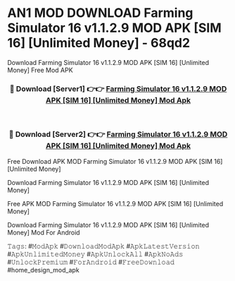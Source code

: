 # AN1 MOD DOWNLOAD Farming Simulator 16 v1.1.2.9 MOD APK [SIM 16] [Unlimited Money] - 68qd2
Download Farming Simulator 16 v1.1.2.9 MOD APK [SIM 16] [Unlimited Money] Free Mod APK

<div align="center">
<h3>🔴 Download [Server1] 👉👉 <a href="https://apk-comot.site?title=Farming_Simulator_16_v1.1.2.9_MOD_APK_[SIM_16]_[Unlimited_Money]">Farming Simulator 16 v1.1.2.9 MOD APK [SIM 16] [Unlimited Money] Mod Apk</a></h3><br>

<h3>🔴 Download [Server2] 👉👉 <a href="https://apk-comot.site?title=Farming_Simulator_16_v1.1.2.9_MOD_APK_[SIM_16]_[Unlimited_Money]">Farming Simulator 16 v1.1.2.9 MOD APK [SIM 16] [Unlimited Money] Mod Apk</a></h3>
</div>


Free Download APK MOD Farming Simulator 16 v1.1.2.9 MOD APK [SIM 16] [Unlimited Money]

Download Farming Simulator 16 v1.1.2.9 MOD APK [SIM 16] [Unlimited Money] 

Free APK MOD Farming Simulator 16 v1.1.2.9 MOD APK [SIM 16] [Unlimited Money] 

Download Farming Simulator 16 v1.1.2.9 MOD APK [SIM 16] [Unlimited Money] Mod For Android

𝚃𝚊𝚐𝚜: #𝙼𝚘𝚍𝙰𝚙𝚔 #𝙳𝚘𝚠𝚗𝚕𝚘𝚊𝚍𝙼𝚘𝚍𝙰𝚙𝚔 #𝙰𝚙𝚔𝙻𝚊𝚝𝚎𝚜𝚝𝚅𝚎𝚛𝚜𝚒𝚘𝚗 #𝙰𝚙𝚔𝚄𝚗𝚕𝚒𝚖𝚒𝚝𝚎𝚍𝙼𝚘𝚗𝚎𝚢 #𝙰𝚙𝚔𝚄𝚗𝚕𝚘𝚌𝚔𝙰𝚕𝚕 #𝙰𝚙𝚔𝙽𝚘𝙰𝚍𝚜 #𝚄𝚗𝚕𝚘𝚌𝚔𝙿𝚛𝚎𝚖𝚒𝚞𝚖 #𝙵𝚘𝚛𝙰𝚗𝚍𝚛𝚘𝚒𝚍 #𝙵𝚛𝚎𝚎𝙳𝚘𝚠𝚗𝚕𝚘𝚊𝚍 #home_design_mod_apk